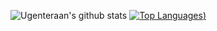![Ugenteraan's github stats](https://github-readme-stats.vercel.app/api?username=ugenteraan&show_icons=true&theme=merko&cache_seconds=3000)
[![Top Languages](https://github-readme-stats.vercel.app/api/top-langs/?username=ugenteraan&layout=compact))](https://github.com/anuraghazra/github-readme-stats)